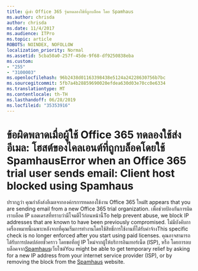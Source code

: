 ```yaml
---
title: ผู้เช่า Office 365 รุ่นทดลองใช้ที่ถูกบล็อค โดย Spamhaus
ms.author: chrisda
author: chrisda
ms.date: 11/4/2017
ms.audience: ITPro
ms.topic: article
ROBOTS: NOINDEX, NOFOLLOW
localization_priority: Normal
ms.assetid: 5cba50a0-257f-45de-9f68-df9250838eba
ms.custom:
- "255"
- "3100003"
ms.openlocfilehash: 96b2438d01163398438e5124a24228630756b7bc
ms.sourcegitcommit: 5fb7a4b28859690020efdea630d03e70cc0e6334
ms.translationtype: MT
ms.contentlocale: th-TH
ms.lasthandoff: 06/28/2019
ms.locfileid: "35353916"
---
```

# <a name="error-when-an-office-365-trial-user-sends-email-client-host-blocked-using-spamhaus"></a><span data-ttu-id="73f48-102">ข้อผิดพลาดเมื่อผู้ใช้ Office 365 ทดลองใช้ส่งอีเมล: โฮสต์ของไคลเอนต์ที่ถูกบล็อคโดยใช้ Spamhaus</span><span class="sxs-lookup"><span data-stu-id="73f48-102">Error when an Office 365 trial user sends email: Client host blocked using Spamhaus</span></span>

<span data-ttu-id="73f48-103">ปรากฏว่า คุณกำลังส่งอีเมลจากองค์กรการทดลองใช้งาน Office 365 ใหม่</span><span class="sxs-lookup"><span data-stu-id="73f48-103">It appears that you are sending email from a new Office 365 trial organization.</span></span> <span data-ttu-id="73f48-104">เพื่อช่วยป้องกันการผิด เราบล็อค IP แอดเดรสที่ทราบว่ามีโจมตีไว้ก่อนหน้านี้</span><span class="sxs-lookup"><span data-stu-id="73f48-104">To help prevent abuse, we block IP addresses that are known to have been previously compromised.</span></span> <span data-ttu-id="73f48-105">ไม่มีบังคับกาเครื่องหมายนี้เฉพาะหลังจากที่คุณเริ่มการทำงานโดยใช้สิทธิ์การใช้งานที่ได้รับค่าจ้าง</span><span class="sxs-lookup"><span data-stu-id="73f48-105">This specific check is no longer enforced after you start using paid licenses.</span></span> <span data-ttu-id="73f48-106">คุณอาจสามารถได้รับการปลดปล่อยชั่วคราว โดยขอที่อยู่ IP ใหม่จากผู้ให้บริการอินเทอร์เน็ต (ISP), หรือ โดยการลบบล็อคจาก[Spamhaus](https://go.microsoft.com/fwlink/p/?linkid=123245)เว็บไซต์</span><span class="sxs-lookup"><span data-stu-id="73f48-106">You might be able to get temporary relief by asking for a new IP address from your internet service provider (ISP), or by removing the block from the [Spamhaus](https://go.microsoft.com/fwlink/p/?linkid=123245) website.</span></span>
